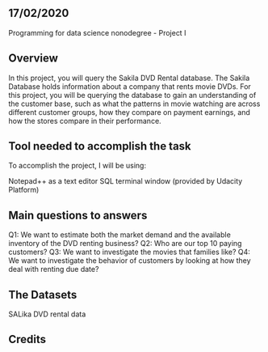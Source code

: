 ## 17/02/2020

Programming for data science nonodegree - Project I

## Overview
In this project, you will query the Sakila DVD Rental database. The Sakila Database holds information about a company that rents movie DVDs. For this project, you will be querying the database to gain an understanding of the customer base, such as what the patterns in movie watching are across different customer groups, how they compare on payment earnings, and how the stores compare in their performance. 
## Tool needed to accomplish the task

To accomplish the project, I will be using:

Notepad++ as a text editor 
SQL terminal window (provided by Udacity Platform)

## Main questions to answers

Q1:  We want to estimate both the market demand and the available inventory of the DVD renting business?
Q2:  Who are our top 10 paying customers?
Q3: We want to investigate the movies that families like?
Q4: We want to investigate the behavior of customers by looking at how they deal with renting due date?


## The Datasets

SALika DVD rental data
 
## Credits
 